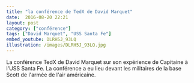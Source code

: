 ```yaml
---
title: "la conférence de TedX de David Marquet"
date:  2016-08-20 22:21
layout: post
category: ["conférence"]
tags: ["David Marquet", "USS Santa Fe"]
embed_youtube: DLRH5J_93LQ
illustration: /images/DLRH5J_93LQ.jpg
---
```


La conférence TedX de David Marquet sur son expérience de Capitaine à l'USS Santa Fe. La conférence a eu lieu devant les militaires de la base Scott de l'armée de l'air américaine.
